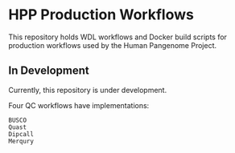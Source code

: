 # HPP Production Workflows

This repository holds WDL workflows and Docker build scripts for 
production workflows used by the Human Pangenome Project.

## In Development

Currently, this repository is under development.  

Four QC workflows have implementations:
```
BUSCO
Quast
Dipcall
Merqury
```
